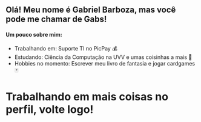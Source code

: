 ## Olá! Meu nome é Gabriel Barboza, mas você pode me chamar de Gabs!

#### Um pouco sobre mim:
- Trabalhando em: Suporte TI no PicPay 💰
- Estudando: Ciência da Computação na UVV e umas coisinhas a mais 🚀
- Hobbies no momento: Escrever meu livro de fantasia e jogar cardgames 🃏

# Trabalhando em mais coisas no perfil, volte logo!
